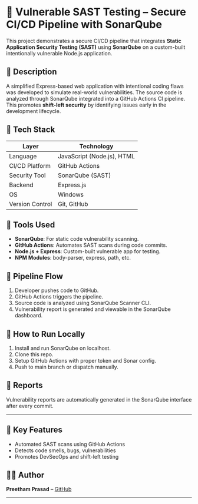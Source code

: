 # 🚨 Vulnerable SAST Testing – Secure CI/CD Pipeline with SonarQube

This project demonstrates a secure CI/CD pipeline that integrates **Static Application Security Testing (SAST)** using **SonarQube** on a custom-built intentionally vulnerable Node.js application.

## 🧾 Description

A simplified Express-based web application with intentional coding flaws was developed to simulate real-world vulnerabilities. The source code is analyzed through SonarQube integrated into a GitHub Actions CI pipeline. This promotes **shift-left security** by identifying issues early in the development lifecycle.

## 🧰 Tech Stack

| Layer          | Technology              |
|----------------|--------------------------|
| Language        | JavaScript (Node.js), HTML |
| CI/CD Platform  | GitHub Actions            |
| Security Tool   | SonarQube (SAST)          |
| Backend         | Express.js                |
| OS              | Windows                   |
| Version Control | Git, GitHub               |

## 🔧 Tools Used

- **SonarQube**: For static code vulnerability scanning.
- **GitHub Actions**: Automates SAST scans during code commits.
- **Node.js + Express**: Custom-built vulnerable app for testing.
- **NPM Modules**: body-parser, express, path, etc.

## 🚀 Pipeline Flow

1. Developer pushes code to GitHub.
2. GitHub Actions triggers the pipeline.
3. Source code is analyzed using SonarQube Scanner CLI.
4. Vulnerability report is generated and viewable in the SonarQube dashboard.

## 📜 How to Run Locally

1. Install and run SonarQube on localhost.
2. Clone this repo.
3. Setup GitHub Actions with proper token and Sonar config.
4. Push to main branch or dispatch manually.

## 📄 Reports

Vulnerability reports are automatically generated in the SonarQube interface after every commit.

---

## 📌 Key Features

- Automated SAST scans using GitHub Actions
- Detects code smells, bugs, vulnerabilities
- Promotes DevSecOps and shift-left testing

## 👨‍💻 Author

**Preetham Prasad** – [GitHub](https://github.com/Preetham1674)

---
